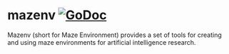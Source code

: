 # mazenv [![GoDoc](https://godoc.org/github.com/unixpickle/mazenv?status.svg)](https://godoc.org/github.com/unixpickle/mazenv)

Mazenv (short for Maze Environment) provides a set of tools for creating and using maze environments for artificial intelligence research.

